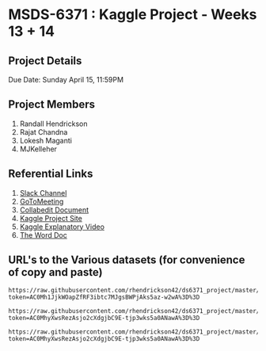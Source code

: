 # MSDS-6371 : Kaggle Project - Weeks 13 + 14

## Project Details
Due Date: Sunday April 15, 11:59PM

## Project Members
1. Randall Hendrickson
1. Rajat Chandna
1. Lokesh Maganti
1. MJKelleher

## Referential Links
1. [Slack Channel](https://msdssmu-collaboration.slack.com/messages/CA0P53HNE/)
1. [GoToMeeting](https://app.gotomeeting.com/?meetingId=336080109)
1. [Collabedit Document](http://collabedit.com/7f8hc)
1. [Kaggle Project Site](https://www.kaggle.com/c/house-prices-advanced-regression-techniques)
1. [Kaggle Explanatory Video](https://www.youtube.com/watch?v=0QJtczDPxZQ)
1. [The Word Doc](https://github.com/rhendrickson42/ds6371_project/blob/master/docs/MSDS6371ProjectDescription.docx?raw=true)

## URL's to the Various datasets (for convenience of copy and paste)
```
https://raw.githubusercontent.com/rhendrickson42/ds6371_project/master/data/kaggle/train.csv?token=AC0Mh1JjkWOapZfRF3ibtc7MJgsBWPjAks5az-w2wA%3D%3D

https://raw.githubusercontent.com/rhendrickson42/ds6371_project/master/data/clean/qoi1.csv?token=AC0MhyXwsRezAsjo2cXdgjbC9E-tjp3wks5a0ANawA%3D%3D

https://raw.githubusercontent.com/rhendrickson42/ds6371_project/master/data/clean/cleantrain.csv?token=AC0MhyXwsRezAsjo2cXdgjbC9E-tjp3wks5a0ANawA%3D%3D
```
